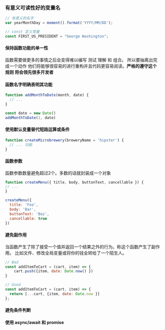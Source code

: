### 有意义可读性好的变量名



```javascript
// 有意义的名字
var yearMonthDay = moment().format('YYYY/MM/DD');

// const 定义常量
const FIRST_US_PRESIDENT = "George Washington";

```



#### 保持函数功能的单一性

函数需要做更多的事情之后会变得难以编写 测试 理解 和 组合。 所以要抽离出完成一个动作 他们将能够很容易的进行重构并且代码更容易阅读。**严格的遵守这个规则 将会领先很多开发者**



#### 函数名字明确表明其功能

```javascript
function addMonthToDate(month, date) {
  // ...
}

const date = new Date()
addMonthToDate(1, date)
```



#### 使用默认变量替代短路运算或条件

```javascript
function createMicrobrewery(breweryName = 'hipster') {
  // ... 功能
}
```



#### **函数参数**

函数参数数量避免超过2个。多数的话就封装成一个对象

```javascript
function createMenu({ title, body, buttonText, cancellable }) {
// ...
}

createMenu({
  title: 'Foo',
  body: 'Bar',
  buttonText: 'Baz',
  cancellable: true
})
```



#### 避免副作用

当函数产生了除了接受一个值并返回一个结果之外的行为。称这个函数产生了副作用。 比如文件、修改全局变量或将你的钱全转给了一个陌生人。

```javascript
// Bad
const addItemToCart = (cart, item) => {
    cart.push({item, date: Date.now() })
}

// Good
const addItemToCart = (cart, item) => {
  return [...cart, {item, date: Date.now }]  
};
```



#### 避免条件判断



#### 使用 async/await 和 promise 



